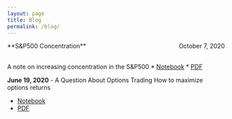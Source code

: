 ```yaml
---
layout: page
title: Blog
permalink: /blog/
---
```


<p style="text-align:left;">
    **S&P500 Concentration**
    <span style="float:right;">
        October 7, 2020
    </span>
</p>
<br>
A note on increasing concentration in the S&P500
* <a href="https://www.notion.so/S-P500-Concentration-90df7a9eafd842ad924b4ace3675fdb9">Notebook</a>
* <a href="https://benmarrow.com/pdfs/SP500_Concentration.pdf">PDF</a>


**June 19, 2020** - A Question About Options Trading
How to maximize options returns
* <a href = "https://www.notion.so/A-Question-about-Options-Trading-9e4f4f9f6075451dada5ba95e4cd5ea1">Notebook</a>
* <a href ="https://benmarrow.com/pdfs/A_Question_About_Options_Trading.pdf">PDF</a>

